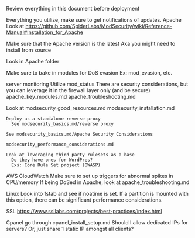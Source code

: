 Review everything in this document before deployment

Everything you utilize, make sure to get notifications of updates.
Apache
  Look at https://github.com/SpiderLabs/ModSecurity/wiki/Reference-Manual#Installation_for_Apache

  Make sure that the Apache version is the latest
    Aka you might need to install from source
    
  Look in Apache folder


  Make sure to bake in modules for DoS evasion
    Ex: mod_evasion, etc.

  server monitoring
    Utilize mod_status
      There are security considerations, but you can leverage it in the firewall layer only (and be secure)
      apache_key_modules.md
      apache_troubleshooting.md

  Look at modsecurity_good_resources.md
  modsecurity_installation.md


    Deploy as a standalone reverse proxy
      See modsecurity_basics.md/reverse proxy

    See modsecurity_basics.md/Apache Security Considerations

    modsecurity_performance_considerations.md

    Look at leveraging third party rulesets as a base
      Do they have ones for WordPres?
      Exs: Core Rule Set project (OWASP)

AWS
  CloudWatch
    Make sure to set up triggers for abnormal spikes in CPU/memory
      If being DoSed in Apache, look at apache_troubleshooting.md


Linux
  Look into fstab and see if noatime is set.  If a partition is mounted with this option, there can be significant performance considerations.

  SSL
    https://www.ssllabs.com/projects/best-practices/index.html

Cpanel
  go through cpanel_install_setup.md
  Should I allow dedicated IPs for servers? Or, just share 1 static IP amongst all clients?

